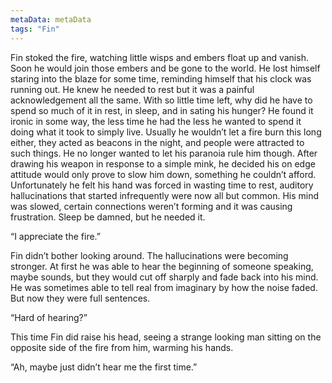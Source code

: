 ```yaml
---
metaData: metaData
tags: "Fin"
---
```


Fin stoked the fire, watching little wisps and embers float up and vanish. Soon he would join those embers and be gone to the world. He lost himself staring into the blaze for some time, reminding himself that his clock was running out. He knew he needed to rest but it was a painful acknowledgement all the same. With so little time left, why did he have to spend so much of it in rest, in sleep, and in sating his hunger? He found it ironic in some way, the less time he had the less he wanted to spend it doing what it took to simply live. Usually he wouldn’t let a fire burn this long either, they acted as beacons in the night, and people were attracted to such things. He no longer wanted to let his paranoia rule him though. After drawing his weapon in response to a simple mink, he decided his on edge attitude would only prove to slow him down, something he couldn’t afford. Unfortunately he felt his hand was forced in wasting time to rest, auditory hallucinations that started infrequently were now all but common. His mind was slowed, certain connections weren’t forming and it was causing frustration. Sleep be damned, but he needed it. 

“I appreciate the fire.”

Fin didn’t bother looking around. The hallucinations were becoming stronger. At first he was able to hear the beginning of someone speaking, maybe sounds, but they would cut off sharply and fade back into his mind. He was sometimes able to tell real from imaginary by how the noise faded. But now they were full sentences. 

“Hard of hearing?”

This time Fin did raise his head, seeing a strange looking man sitting on the opposite side of the fire from him, warming his hands. 

“Ah, maybe just didn’t hear me the first time.”